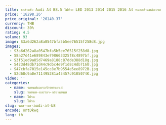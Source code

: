 ```yaml
---
title: รถสําหรับ Audi A4 B8.5 ไฟท้าย LED 2013 2014 2015 2016 A4 หมอกด้านหลังเบรคไฟเลี้ยวอุปกรณ์เสริมรถยนต์
price: '18298.26'
price_original: '26140.37'
currency: THB
discount: 30%
rating: 4.5
volume: 93
image: S3a6d262a8a0547bfa5b5ee76515f258d8.jpg
images:
  - S3a6d262a8a0547bfa5b5ee76515f258d8.jpg
  - S8a27d41e689843e798663325f8c4897bf.jpg
  - S3f51ed9a85d7469a8188c87dde388d18g.jpg
  - S423d48db71d44c9dbc4e9f1d8c4db716U.jpg
  - S47cbfa7015e145cc8e7b9554e5ee8972B.jpg
  - S2d68c9a0e711495281a45457c9105074K.jpg
video: ''
categories:
  - name: รถยนต์และรถจักรยานยนต์
    slug: รถยนต-และรถจ-กรยานยนต
  - name: ไฟรถ
    slug: ไฟรถ
slug: รถส-าหร-audi-a4-b8
encode: ontDkwq
lang: th
---
```

  